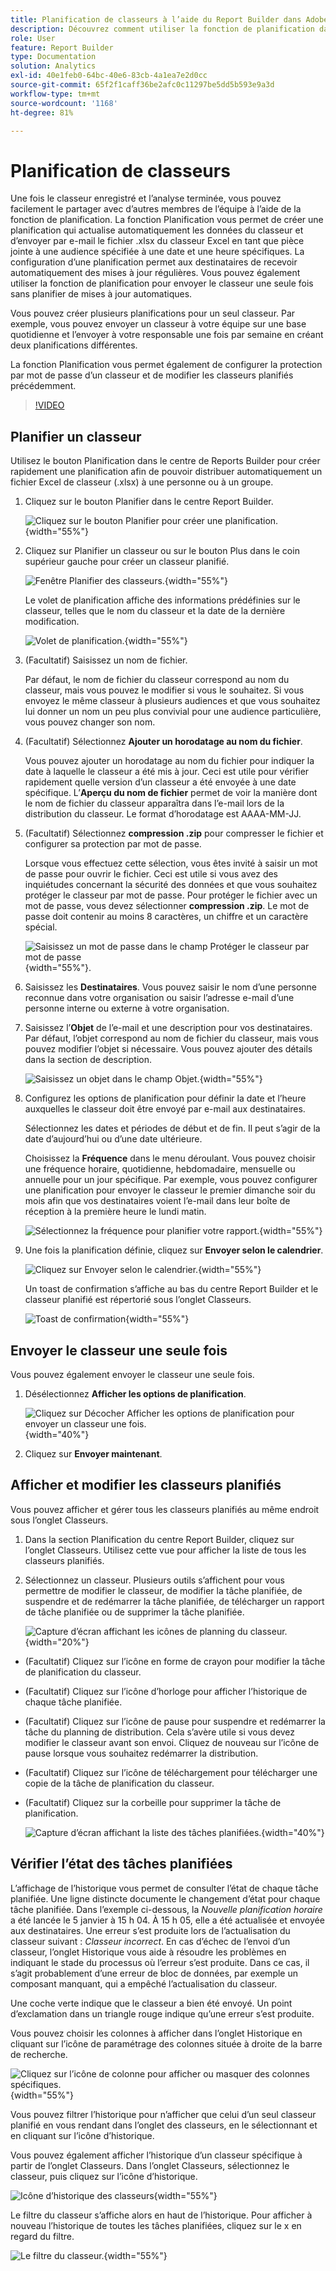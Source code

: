 ```yaml
---
title: Planification de classeurs à l’aide du Report Builder dans Adobe Analytics
description: Découvrez comment utiliser la fonction de planification dans Report Builder
role: User
feature: Report Builder
type: Documentation
solution: Analytics
exl-id: 40e1feb0-64bc-40e6-83cb-4a1ea7e2d0cc
source-git-commit: 65f2f1caff36be2afc0c11297be5dd5b593e9a3d
workflow-type: tm+mt
source-wordcount: '1168'
ht-degree: 81%

---
```


# Planification de classeurs

Une fois le classeur enregistré et l’analyse terminée, vous pouvez facilement le partager avec d’autres membres de l’équipe à l’aide de la fonction de planification. La fonction Planification vous permet de créer une planification qui actualise automatiquement les données du classeur et d’envoyer par e-mail le fichier .xlsx du classeur Excel en tant que pièce jointe à une audience spécifiée à une date et une heure spécifiques. La configuration d’une planification permet aux destinataires de recevoir automatiquement des mises à jour régulières. Vous pouvez également utiliser la fonction de planification pour envoyer le classeur une seule fois sans planifier de mises à jour automatiques.

Vous pouvez créer plusieurs planifications pour un seul classeur. Par exemple, vous pouvez envoyer un classeur à votre équipe sur une base quotidienne et l’envoyer à votre responsable une fois par semaine en créant deux planifications différentes.

La fonction Planification vous permet également de configurer la protection par mot de passe d’un classeur et de modifier les classeurs planifiés précédemment.

>[!VIDEO](https://video.tv.adobe.com/v/3413079/?quality=12&learn=on)

## Planifier un classeur

Utilisez le bouton Planification dans le centre de Reports Builder pour créer rapidement une planification afin de pouvoir distribuer automatiquement un fichier Excel de classeur (.xlsx) à une personne ou à un groupe.

1. Cliquez sur le bouton Planifier dans le centre Report Builder.

   ![Cliquez sur le bouton Planifier pour créer une planification.](./assets/schedule-button.png){width="55%"}

1. Cliquez sur Planifier un classeur ou sur le bouton Plus dans le coin supérieur gauche pour créer un classeur planifié.

   ![Fenêtre Planifier des classeurs.](./assets/schedule-workbook.png){width="55%"}

   Le volet de planification affiche des informations prédéfinies sur le classeur, telles que le nom du classeur et la date de la dernière modification.

   ![Volet de planification.](./assets/schedule-pane.png){width="55%"}

1. (Facultatif) Saisissez un nom de fichier.

   Par défaut, le nom de fichier du classeur correspond au nom du classeur, mais vous pouvez le modifier si vous le souhaitez. Si vous envoyez le même classeur à plusieurs audiences et que vous souhaitez lui donner un nom un peu plus convivial pour une audience particulière, vous pouvez changer son nom.

1. (Facultatif) Sélectionnez **Ajouter un horodatage au nom du fichier**.

   Vous pouvez ajouter un horodatage au nom du fichier pour indiquer la date à laquelle le classeur a été mis à jour. Ceci est utile pour vérifier rapidement quelle version d’un classeur a été envoyée à une date spécifique. L’**Aperçu du nom de fichier** permet de voir la manière dont le nom de fichier du classeur apparaîtra dans l’e-mail lors de la distribution du classeur. Le format d’horodatage est AAAA-MM-JJ.

1. (Facultatif) Sélectionnez **compression .zip** pour compresser le fichier et configurer sa protection par mot de passe.

   Lorsque vous effectuez cette sélection, vous êtes invité à saisir un mot de passe pour ouvrir le fichier. Ceci est utile si vous avez des inquiétudes concernant la sécurité des données et que vous souhaitez protéger le classeur par mot de passe. Pour protéger le fichier avec un mot de passe, vous devez sélectionner **compression .zip**. Le mot de passe doit contenir au moins 8 caractères, un chiffre et un caractère spécial.

   ![Saisissez un mot de passe dans le champ Protéger le classeur par mot de passe](./assets/zip-compression.png){width="55%"}.

1. Saisissez les **Destinataires**. Vous pouvez saisir le nom d’une personne reconnue dans votre organisation ou saisir l’adresse e-mail d’une personne interne ou externe à votre organisation.

1. Saisissez l’**Objet** de l’e-mail et une description pour vos destinataires. Par défaut, l’objet correspond au nom de fichier du classeur, mais vous pouvez modifier l’objet si nécessaire. Vous pouvez ajouter des détails dans la section de description.

   ![Saisissez un objet dans le champ Objet.](./assets/recipients-subject.png){width="55%"}

1. Configurez les options de planification pour définir la date et l’heure auxquelles le classeur doit être envoyé par e-mail aux destinataires.

   Sélectionnez les dates et périodes de début et de fin. Il peut s’agir de la date d’aujourd’hui ou d’une date ultérieure.

   Choisissez la **Fréquence** dans le menu déroulant. Vous pouvez choisir une fréquence horaire, quotidienne, hebdomadaire, mensuelle ou annuelle pour un jour spécifique. Par exemple, vous pouvez configurer une planification pour envoyer le classeur le premier dimanche soir du mois afin que vos destinataires voient l’e-mail dans leur boîte de réception à la première heure le lundi matin.

   ![Sélectionnez la fréquence pour planifier votre rapport.](./assets/frequency.png){width="55%"}

1. Une fois la planification définie, cliquez sur **Envoyer selon le calendrier**.

   ![Cliquez sur Envoyer selon le calendrier.](./assets/send-on-schedule.png){width="55%"}

   Un toast de confirmation s’affiche au bas du centre Report Builder et le classeur planifié est répertorié sous l’onglet Classeurs.

   ![Toast de confirmation](./assets/confirmation-toast.png){width="55%"}

## Envoyer le classeur une seule fois

Vous pouvez également envoyer le classeur une seule fois.

1. Désélectionnez **Afficher les options de planification**.

   ![Cliquez sur Décocher Afficher les options de planification pour envoyer un classeur une fois.](./assets/send-now.png){width="40%"}

1. Cliquez sur **Envoyer maintenant**.

## Afficher et modifier les classeurs planifiés

Vous pouvez afficher et gérer tous les classeurs planifiés au même endroit sous l’onglet Classeurs.

1. Dans la section Planification du centre Report Builder, cliquez sur l’onglet Classeurs. Utilisez cette vue pour afficher la liste de tous les classeurs planifiés.

1. Sélectionnez un classeur. Plusieurs outils s’affichent pour vous permettre de modifier le classeur, de modifier la tâche planifiée, de suspendre et de redémarrer la tâche planifiée, de télécharger un rapport de tâche planifiée ou de supprimer la tâche planifiée.

   ![Capture d’écran affichant les icônes de planning du classeur.](./assets/schedule-icons.png){width="20%"}

* (Facultatif) Cliquez sur l’icône en forme de crayon pour modifier la tâche de planification du classeur.

* (Facultatif) Cliquez sur l’icône d’horloge pour afficher l’historique de chaque tâche planifiée.

* (Facultatif) Cliquez sur l’icône de pause pour suspendre et redémarrer la tâche du planning de distribution. Cela s’avère utile si vous devez modifier le classeur avant son envoi. Cliquez de nouveau sur l’icône de pause lorsque vous souhaitez redémarrer la distribution.

* (Facultatif) Cliquez sur l’icône de téléchargement pour télécharger une copie de la tâche de planification du classeur.

* (Facultatif) Cliquez sur la corbeille pour supprimer la tâche de planification.

  ![Capture d’écran affichant la liste des tâches planifiées.](./assets/selected-workbook.png){width="40%"}

## Vérifier l’état des tâches planifiées

L’affichage de l’historique vous permet de consulter l’état de chaque tâche planifiée. Une ligne distincte documente le changement d’état pour chaque tâche planifiée. Dans l’exemple ci-dessous, la *Nouvelle planification horaire* a été lancée le 5 janvier à 15 h 04. À 15 h 05, elle a été actualisée et envoyée aux destinataires. Une erreur s’est produite lors de l’actualisation du classeur suivant : *Classeur incorrect*. En cas d’échec de l’envoi d’un classeur, l’onglet Historique vous aide à résoudre les problèmes en indiquant le stade du processus où l’erreur s’est produite. Dans ce cas, il s’agit probablement d’une erreur de bloc de données, par exemple un composant manquant, qui a empêché l’actualisation du classeur.

Une coche verte indique que le classeur a bien été envoyé. Un point d’exclamation dans un triangle rouge indique qu’une erreur s’est produite.

Vous pouvez choisir les colonnes à afficher dans l’onglet Historique en cliquant sur l’icône de paramétrage des colonnes située à droite de la barre de recherche.

![Cliquez sur l’icône de colonne pour afficher ou masquer des colonnes spécifiques.](./assets/history.png){width="55%"}

Vous pouvez filtrer l’historique pour n’afficher que celui d’un seul classeur planifié en vous rendant dans l’onglet des classeurs, en le sélectionnant et en cliquant sur l’icône d’historique.

Vous pouvez également afficher l’historique d’un classeur spécifique à partir de l’onglet Classeurs. Dans l’onglet Classeurs, sélectionnez le classeur, puis cliquez sur l’icône d’historique.

![Icône d’historique des classeurs](./assets/history2.png){width="55%"}

Le filtre du classeur s’affiche alors en haut de l’historique. Pour afficher à nouveau l’historique de toutes les tâches planifiées, cliquez sur le x en regard du filtre.

![Le filtre du classeur.](./assets/history3.png){width="55%"}
